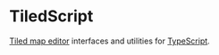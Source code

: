 # TiledScript

[Tiled map editor](https://www.mapeditor.org) interfaces and utilities for [TypeScript](https://www.typescriptlang.org).

